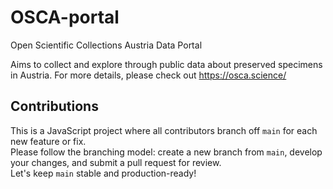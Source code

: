 # OSCA-portal
Open Scientific Collections Austria Data Portal

Aims to collect and explore through public data about preserved specimens in Austria. For more details, please check out https://osca.science/

## Contributions
This is a JavaScript project where all contributors branch off `main` for each new feature or fix.  
Please follow the branching model: create a new branch from `main`, develop your changes, and submit a pull request for review.  
Let's keep `main` stable and production-ready!
